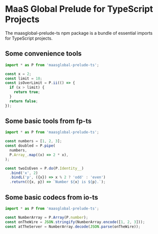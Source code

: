 # MaaS Global Prelude for TypeScript Projects

The maasglobal-prelude-ts npm package is a bundle of essential imports for TypeScript projects.

## Some convenience tools

```typescript
import * as P from 'maasglobal-prelude-ts';

const x = 2;
const limit = 10;
const isOverLimit = P.ii(() => {
  if (x > limit) {
    return true;
  }
  return false;
});
```

## Some basic tools from fp-ts

```typescript
import * as P from 'maasglobal-prelude-ts';

const numbers = [1, 2, 3];
const doubled = P.pipe(
  numbers,
  P.Array_.map((x) => 2 * x),
);

const twoIsEven = P.do(P.Identity__)
  .bind('x', 2)
  .bindL('p', ({x}) => x % 2 ? 'odd' : 'even')
  .return(({x, p}) => `Number ${x} is ${p}.`);
```

## Some basic codecs from io-ts

```typescript
import * as P from 'maasglobal-prelude-ts';

const NumberArray = P.Array(P.number);
const onTheWire = JSON.stringify(NumberArray.encode([1, 2, 3]));
const atTheServer = NumberArray.decode(JSON.parse(onTheWire));
```
